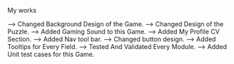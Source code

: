 My works

--> Changed Background Design of the Game.
--> Changed  Design of the Puzzle.
--> Added Gaming Sound to this Game.
--> Added My Profile CV Section.
--> Added Nav tool bar.
--> Changed button design.
--> Added Tooltips for Every Field.
--> Tested And Validated Every Module.
--> Added Unit test cases for this Game.
